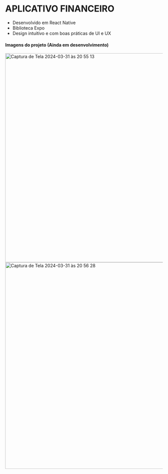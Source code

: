 # APLICATIVO FINANCEIRO

> 

- Desenvolvido em React Native
- Biblioteca Expo
- Design intuitivo e com boas práticas de UI e UX

>

#### Imagens do projeto (Ainda em desenvolvimento)
<img width="667" alt="Captura de Tela 2024-03-31 às 20 55 13" src="https://github.com/herbertribeiro19/AwesomeProject/assets/84207944/2362af74-bd36-4b91-8636-bef81c9623ba">
<img width="659" alt="Captura de Tela 2024-03-31 às 20 56 28" src="https://github.com/herbertribeiro19/AwesomeProject/assets/84207944/d0684eac-186a-4b7a-b07b-f6cbe98c7b49">

